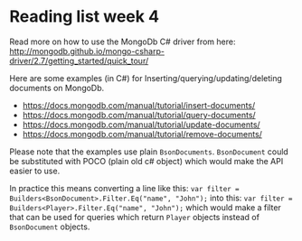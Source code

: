 # Reading list week 4

Read more on how to use the MongoDb C# driver from here: http://mongodb.github.io/mongo-csharp-driver/2.7/getting_started/quick_tour/

Here are some examples (in C#) for Inserting/querying/updating/deleting documents on MongoDb.

- https://docs.mongodb.com/manual/tutorial/insert-documents/
- https://docs.mongodb.com/manual/tutorial/query-documents/
- https://docs.mongodb.com/manual/tutorial/update-documents/
- https://docs.mongodb.com/manual/tutorial/remove-documents/

Please note that the examples use plain ``BsonDocuments``. ``BsonDocument`` could be substituted with POCO (plain old c# object) which would make the API easier to use.

In practice this means converting a line like this:
``var filter = Builders<BsonDocument>.Filter.Eq("name", "John");``
into this:
``var filter = Builders<Player>.Filter.Eq("name", "John");``
which would make a filter that can be used for queries which return ``Player`` objects instead of ``BsonDocument`` objects.


